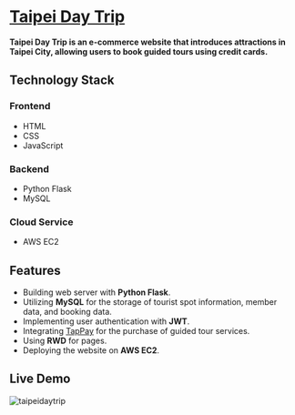 # [Taipei Day Trip](<http://34.225.182.0:3000/>)

**Taipei Day Trip is an e-commerce website that introduces attractions in Taipei City, allowing users to book guided tours using credit cards.**

## Technology Stack 
### Frontend
* HTML
* CSS
* JavaScript

### Backend
* Python Flask
* MySQL

### Cloud Service
* AWS EC2

## Features
* Building web server with **Python Flask**.
* Utilizing **MySQL** for the storage of tourist spot information, member data, and booking data.
* Implementing user authentication with **JWT**.
* Integrating [TapPay](<https://www.tappaysdk.com/taiwan-zhtw>) for the purchase of guided tour services.
* Using **RWD** for pages.
* Deploying the website on **AWS EC2**.


## Live Demo
![taipeidaytrip](https://github.com/nihclil/taipei-day-trip/assets/129505187/9e9c2ff4-d5d9-4210-95f1-aa219c3abddb)
